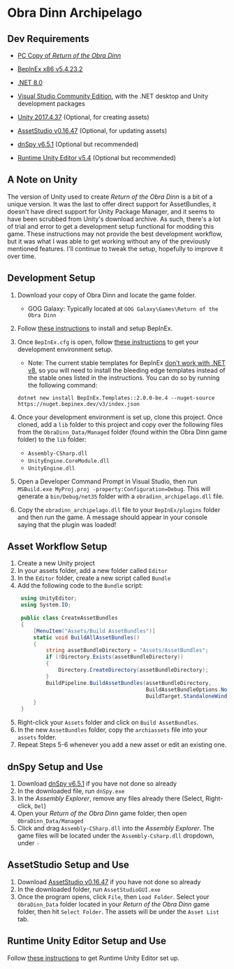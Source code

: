 # Obra Dinn Archipelago

## Dev Requirements

- [PC Copy of *Return of the Obra Dinn*](https://obradinn.com/)

- [BepInEx x86 v5.4.23.2](https://github.com/BepInEx/BepInEx/releases/tag/v5.4.23.2)

- [.NET 8.0](https://dotnet.microsoft.com/en-us/download)

- [Visual Studio Community Edition](https://visualstudio.microsoft.com/free-developer-offers/), 
with the .NET desktop and Unity development packages

- [Unity 2017.4.37](https://unity.com/releases/editor/whats-new/2017.4.37) (Optional, for creating assets)

- [AssetStudio v0.16.47](https://github.com/Perfare/AssetStudio/releases/tag/v0.16.47) (Optional, for updating assets)

- [dnSpy v6.5.1](https://github.com/dnSpyEx/dnSpy/releases/tag/v6.5.1) (Optional but recommended)

- [Runtime Unity Editor v5.4](https://github.com/ManlyMarco/RuntimeUnityEditor/releases/tag/v5.4) (Optional but recommended)

## A Note on Unity
The version of Unity used to create *Return of the Obra Dinn* is a bit of a unique version.
It was the last to offer direct support for AssetBundles, it doesn't have direct support for Unity Package Manager, and
it seems to have been scrubbed from Unity's download archive. As such, there's a lot of trial and error to get a
development setup functional for modding this game. These instructions may not provide the best development workflow,
but it was what I was able to get working without any of the previously mentioned features. I'll continue to tweak the
setup, hopefully to improve it over time.

## Development Setup

1. Download your copy of Obra Dinn and locate the game folder.

    - GOG Galaxy: Typically located at `GOG Galaxy\Games\Return of the Obra Dinn`

2. Follow [these instructions](https://docs.bepinex.dev/articles/user_guide/installation/index.html) to install and setup BepInEx.
3. Once `BepInEx.cfg` is open, follow [these instructions](https://docs.bepinex.dev/articles/dev_guide/plugin_tutorial/1_setup.html) to get your development environment setup.

    - Note: The current stable templates for BepInEx [don't work with .NET v8](https://github.com/BepInEx/BepInEx/issues/778), so you will need to install the 
   bleeding edge templates instead of the stable ones listed in the instructions. You can do so by running the following 
   command:

    ```shell
    dotnet new install BepInEx.Templates::2.0.0-be.4 --nuget-source https://nuget.bepinex.dev/v3/index.json
   ```

4. Once your development environment is set up, clone this project. Once cloned, add a `lib` folder to this project and 
copy over the following files from the `ObraDinn_Data/Managed` folder (found within the Obra Dinn game folder) to the 
`lib` folder:

    - `Assembly-CSharp.dll`
    - `UnityEngine.CoreModule.dll`
    - `UnityEngine.dll`

5. Open a Developer Command Prompt in Visual Studio, then run `MSBuild.exe MyProj.proj -property:Configuration=Debug`. 
This will generate a `bin/Debug/net35` folder with a `obradinn_archipelago.dll` file.
6. Copy the `obradinn_archipelago.dll` file to your `BepInEx/plugins` folder and then run the game. A message should 
appear in your console saying that the plugin was loaded!

## Asset Workflow Setup
1. Create a new Unity project
2. In your assets folder, add a new folder called `Editor`
3. In the `Editor` folder, create a new script called `Bundle`
4. Add the following code to the `Bundle` script:
   ```csharp
    using UnityEditor;
    using System.IO;
    
    public class CreateAssetBundles
    {
        [MenuItem("Assets/Build AssetBundles")]
        static void BuildAllAssetBundles()
        {
            string assetBundleDirectory = "Assets/AssetBundles";
            if (!Directory.Exists(assetBundleDirectory))
            {
                Directory.CreateDirectory(assetBundleDirectory);
            }
            BuildPipeline.BuildAssetBundles(assetBundleDirectory,
                                            BuildAssetBundleOptions.None,
                                            BuildTarget.StandaloneWindows);
        }
    }   
   ```
5. Right-click your `Assets` folder and click on `Build AssetBundles`.
6. In the new `AssetBundles` folder, copy the `archiassets` file into your `assets` folder.
7. Repeat Steps 5-6 whenever you add a new asset or edit an existing one.

## dnSpy Setup and Use
1. Download [dnSpy v6.5.1](https://github.com/dnSpyEx/dnSpy/releases/tag/v6.5.1) if you have not done so already
2. In the downloaded file, run `dnSpy.exe`
3. In the *Assembly Explorer*, remove any files already there (Select, Right-click, `Del`)
4. Open your *Return of the Obra Dinn* game folder, then open `ObraDinn_Data/Managed`
5. Click and drag `Assembly-CSharp.dll` into the *Assembly Explorer*. The game files will be located under the 
`Assembly-Csharp.dll` dropdown, under `-`

## AssetStudio Setup and Use
1. Download [AssetStudio v0.16.47](https://github.com/Perfare/AssetStudio/releases/tag/v0.16.47) if you have not done so
already
2. In the downloaded folder, run `AssetStudioGUI.exe`
3. Once the program opens, click `File`, then `Load Folder`. Select your `ObraDinn_Data` folder located in your 
*Return of the Obra Dinn* game folder, then hit `Select Folder`. The assets will be under the `Asset List` tab.

## Runtime Unity Editor Setup and Use
Follow [these instructions](https://github.com/ManlyMarco/RuntimeUnityEditor/tree/9d3d7123c2c831979a376dcc68d3e76f3d164924?tab=readme-ov-file#bepinex)
to get Runtime Unity Editor set up.